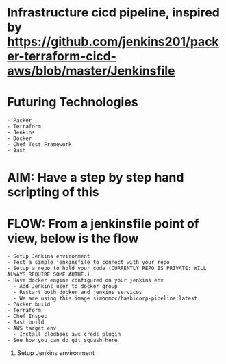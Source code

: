 # Infrastructure cicd pipeline, inspired by https://github.com/jenkins201/packer-terraform-cicd-aws/blob/master/Jenkinsfile

# Futuring Technologies 
    - Packer 
    - Terraform 
    - Jenkins
    - Docker
    - Chef Test Framework   
    - Bash 


# AIM: Have a step by step hand scripting of this

# FLOW: From a jenkinsfile point of view, below is the flow 
    - Setup Jenkins environment 
    - Test a simple jenkinsfile to connect with your repo 
    - Setup a repo to hold your code (CURRENTLY REPO IS PRIVATE: WILL ALWAYS REQUIRE SOME AUTHE.)
    - Have docker engine configured on your jenkins env
      - Add Jenkins user to docker group
      - Restart both docker and jenkins services
      - We are using this image simonmcc/hashicorp-pipeline:latest
    - Packer build 
    - Terraform 
    - Chef Inspec 
    - Bash build
    - AWS target env 
      - Install clodbees aws creds plugin 
    - See how you can do git squash here 

1. Setup Jenkins environment 